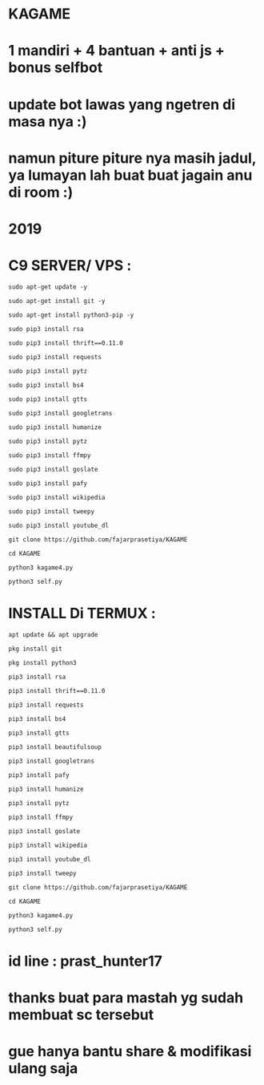 # KAGAME
# 1 mandiri + 4 bantuan + anti js + bonus selfbot
  # update bot lawas yang ngetren di masa nya :) 

  # namun piture piture nya masih jadul, ya lumayan lah buat buat jagain anu di room :)

  # 2019

# C9 SERVER/ VPS :

    sudo apt-get update -y

    sudo apt-get install git -y

    sudo apt-get install python3-pip -y

    sudo pip3 install rsa

    sudo pip3 install thrift==0.11.0

    sudo pip3 install requests

    sudo pip3 install pytz

    sudo pip3 install bs4

    sudo pip3 install gtts

    sudo pip3 install googletrans

    sudo pip3 install humanize

    sudo pip3 install pytz

    sudo pip3 install ffmpy

    sudo pip3 install goslate

    sudo pip3 install pafy

    sudo pip3 install wikipedia

    sudo pip3 install tweepy

    sudo pip3 install youtube_dl

    git clone https://github.com/fajarprasetiya/KAGAME

    cd KAGAME

    python3 kagame4.py

    python3 self.py

# INSTALL Di TERMUX :

    apt update && apt upgrade

    pkg install git

    pkg install python3

    pip3 install rsa

    pip3 install thrift==0.11.0

    pip3 install requests

    pip3 install bs4

    pip3 install gtts

    pip3 install beautifulsoup

    pip3 install googletrans

    pip3 install pafy

    pip3 install humanize

    pip3 install pytz

    pip3 install ffmpy

    pip3 install goslate

    pip3 install wikipedia

    pip3 install youtube_dl

    pip3 install tweepy

    git clone https://github.com/fajarprasetiya/KAGAME

    cd KAGAME

    python3 kagame4.py

    python3 self.py

 

# id line : prast_hunter17

  

 # thanks buat para mastah yg sudah membuat sc tersebut

 # gue hanya bantu share & modifikasi ulang saja
